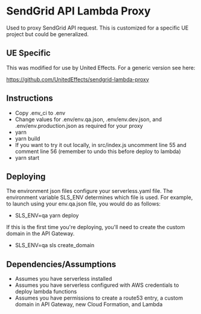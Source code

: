 # SendGrid API Lambda Proxy

Used to proxy SendGrid API request. This is customized for a specific UE project but could be generalized.

## UE Specific

This was modified for use by United Effects. For a generic version see here:

https://github.com/UnitedEffects/sendgrid-lambda-proxy

## Instructions

* Copy .env_ci to .env
* Change values for .env/env.qa.json, .env/env.dev.json, and .env/env.production.json as required for your proxy
* yarn
* yarn build
* If you want to try it out locally, in src/index.js uncomment line 55 and comment line 56 (remember to undo this before deploy to lambda)
* yarn start

## Deploying

The environment json files configure your serverless.yaml file. The environment variable SLS_ENV determines which file is used. For example, to launch using your env.qa.json file, you would do as follows:

* SLS_ENV=qa yarn deploy

If this is the first time you're deploying, you'll need to create the custom domain in the API Gateway.

* SLS_ENV=qa sls create_domain

## Dependencies/Assumptions

* Assumes you have serverless installed
* Assumes you have serverless configured with AWS credentials to deploy lambda functions
* Assumes you have permissions to create a route53 entry, a custom domain in API Gateway, new Cloud Formation, and Lambda
